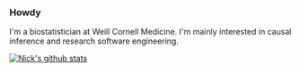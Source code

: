 ### Howdy

I'm a biostatistician at Weill Cornell Medicine. I'm mainly interested in causal inference and research software engineering. 

<!--
**nt-williams/nt-williams** is a ✨ _special_ ✨ repository because its `README.md` (this file) appears on your GitHub profile.

Here are some ideas to get you started:

- 🔭 I’m currently working on ...
- 🌱 I’m currently learning ...
- 👯 I’m looking to collaborate on ...
- 🤔 I’m looking for help with ...
- 💬 Ask me about ...
- 📫 How to reach me: ...
- 😄 Pronouns: ...
- ⚡ Fun fact: ...
-->

[![Nick's github stats](https://github-readme-stats.vercel.app/api?username=nt-williams&theme=dracula)](https://github.com/anuraghazra/github-readme-stats)
